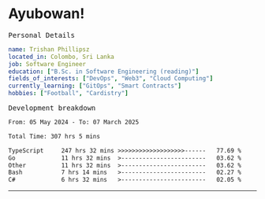 # Ayubowan!

<samp>Personal Details</samp>

```yaml
name: Trishan Phillipsz
located_in: Colombo, Sri Lanka
job: Software Engineer
education: ["B.Sc. in Software Engineering (reading)"]
fields_of_interests: ["DevOps", "Web3", "Cloud Computing"]
currently_learning: ["GitOps", "Smart Contracts"]
hobbies: ["Football", "Cardistry"]
```

<samp>Development breakdown</samp>

<!--START_SECTION:waka-->

```txt
From: 05 May 2024 - To: 07 March 2025

Total Time: 307 hrs 5 mins

TypeScript     247 hrs 32 mins >>>>>>>>>>>>>>>>>>>------   77.69 %
Go             11 hrs 32 mins  >------------------------   03.62 %
Other          11 hrs 32 mins  >------------------------   03.62 %
Bash           7 hrs 14 mins   >------------------------   02.27 %
C#             6 hrs 32 mins   >------------------------   02.05 %
```

<!--END_SECTION:waka-->

---
